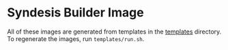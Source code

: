 # Syndesis Builder Image

All of these images are generated from templates in the  [templates](templates/) directory. To regenerate
the images, run `templates/run.sh`.
